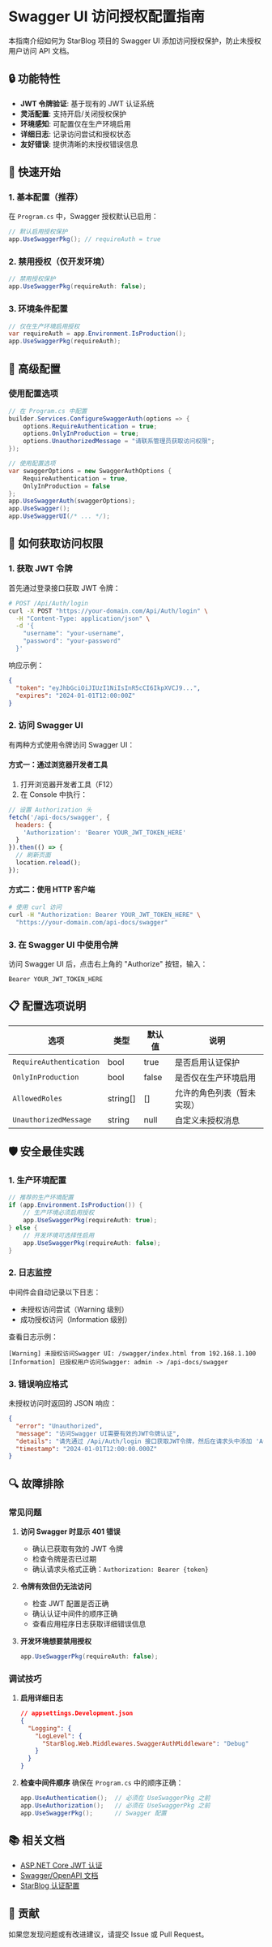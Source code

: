 # Swagger UI 访问授权配置指南

本指南介绍如何为 StarBlog 项目的 Swagger UI 添加访问授权保护，防止未授权用户访问 API 文档。

## 🔒 功能特性

- **JWT 令牌验证**: 基于现有的 JWT 认证系统
- **灵活配置**: 支持开启/关闭授权保护
- **环境感知**: 可配置仅在生产环境启用
- **详细日志**: 记录访问尝试和授权状态
- **友好错误**: 提供清晰的未授权错误信息

## 🚀 快速开始

### 1. 基本配置（推荐）

在 `Program.cs` 中，Swagger 授权默认已启用：

```csharp
// 默认启用授权保护
app.UseSwaggerPkg(); // requireAuth = true
```

### 2. 禁用授权（仅开发环境）

```csharp
// 禁用授权保护
app.UseSwaggerPkg(requireAuth: false);
```

### 3. 环境条件配置

```csharp
// 仅在生产环境启用授权
var requireAuth = app.Environment.IsProduction();
app.UseSwaggerPkg(requireAuth);
```

## 🔧 高级配置

### 使用配置选项

```csharp
// 在 Program.cs 中配置
builder.Services.ConfigureSwaggerAuth(options => {
    options.RequireAuthentication = true;
    options.OnlyInProduction = true;
    options.UnauthorizedMessage = "请联系管理员获取访问权限";
});

// 使用配置选项
var swaggerOptions = new SwaggerAuthOptions {
    RequireAuthentication = true,
    OnlyInProduction = false
};
app.UseSwaggerAuth(swaggerOptions);
app.UseSwagger();
app.UseSwaggerUI(/* ... */);
```

## 🔑 如何获取访问权限

### 1. 获取 JWT 令牌

首先通过登录接口获取 JWT 令牌：

```bash
# POST /Api/Auth/login
curl -X POST "https://your-domain.com/Api/Auth/login" \
  -H "Content-Type: application/json" \
  -d '{
    "username": "your-username",
    "password": "your-password"
  }'
```

响应示例：
```json
{
  "token": "eyJhbGciOiJIUzI1NiIsInR5cCI6IkpXVCJ9...",
  "expires": "2024-01-01T12:00:00Z"
}
```

### 2. 访问 Swagger UI

有两种方式使用令牌访问 Swagger UI：

#### 方式一：通过浏览器开发者工具

1. 打开浏览器开发者工具（F12）
2. 在 Console 中执行：
```javascript
// 设置 Authorization 头
fetch('/api-docs/swagger', {
  headers: {
    'Authorization': 'Bearer YOUR_JWT_TOKEN_HERE'
  }
}).then(() => {
  // 刷新页面
  location.reload();
});
```

#### 方式二：使用 HTTP 客户端

```bash
# 使用 curl 访问
curl -H "Authorization: Bearer YOUR_JWT_TOKEN_HERE" \
  "https://your-domain.com/api-docs/swagger"
```

### 3. 在 Swagger UI 中使用令牌

访问 Swagger UI 后，点击右上角的 "Authorize" 按钮，输入：
```
Bearer YOUR_JWT_TOKEN_HERE
```

## 📋 配置选项说明

| 选项 | 类型 | 默认值 | 说明 |
|------|------|--------|------|
| `RequireAuthentication` | bool | true | 是否启用认证保护 |
| `OnlyInProduction` | bool | false | 是否仅在生产环境启用 |
| `AllowedRoles` | string[] | [] | 允许的角色列表（暂未实现） |
| `UnauthorizedMessage` | string | null | 自定义未授权消息 |

## 🛡️ 安全最佳实践

### 1. 生产环境配置

```csharp
// 推荐的生产环境配置
if (app.Environment.IsProduction()) {
    // 生产环境必须启用授权
    app.UseSwaggerPkg(requireAuth: true);
} else {
    // 开发环境可选择性启用
    app.UseSwaggerPkg(requireAuth: false);
}
```

### 2. 日志监控

中间件会自动记录以下日志：
- 未授权访问尝试（Warning 级别）
- 成功授权访问（Information 级别）

查看日志示例：
```
[Warning] 未授权访问Swagger UI: /swagger/index.html from 192.168.1.100
[Information] 已授权用户访问Swagger: admin -> /api-docs/swagger
```

### 3. 错误响应格式

未授权访问时返回的 JSON 响应：
```json
{
  "error": "Unauthorized",
  "message": "访问Swagger UI需要有效的JWT令牌认证",
  "details": "请先通过 /Api/Auth/login 接口获取JWT令牌，然后在请求头中添加 'Authorization: Bearer {token}'",
  "timestamp": "2024-01-01T12:00:00.000Z"
}
```

## 🔍 故障排除

### 常见问题

1. **访问 Swagger 时显示 401 错误**
   - 确认已获取有效的 JWT 令牌
   - 检查令牌是否已过期
   - 确认请求头格式正确：`Authorization: Bearer {token}`

2. **令牌有效但仍无法访问**
   - 检查 JWT 配置是否正确
   - 确认认证中间件的顺序正确
   - 查看应用程序日志获取详细错误信息

3. **开发环境想要禁用授权**
   ```csharp
   app.UseSwaggerPkg(requireAuth: false);
   ```

### 调试技巧

1. **启用详细日志**
   ```json
   // appsettings.Development.json
   {
     "Logging": {
       "LogLevel": {
         "StarBlog.Web.Middlewares.SwaggerAuthMiddleware": "Debug"
       }
     }
   }
   ```

2. **检查中间件顺序**
   确保在 `Program.cs` 中的顺序正确：
   ```csharp
   app.UseAuthentication();  // 必须在 UseSwaggerPkg 之前
   app.UseAuthorization();   // 必须在 UseSwaggerPkg 之前
   app.UseSwaggerPkg();      // Swagger 配置
   ```

## 📚 相关文档

- [ASP.NET Core JWT 认证](https://docs.microsoft.com/aspnet/core/security/authentication/jwt)
- [Swagger/OpenAPI 文档](https://swagger.io/docs/)
- [StarBlog 认证配置](./auth-configuration.md)

## 🤝 贡献

如果您发现问题或有改进建议，请提交 Issue 或 Pull Request。